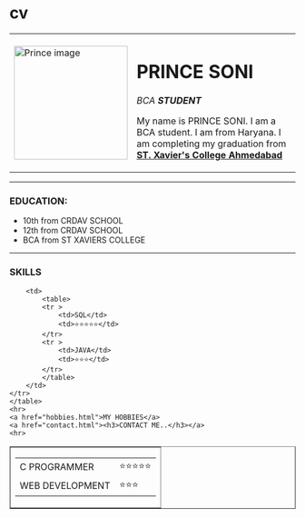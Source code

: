 # cv
<!DOCTYPE html>
<html lang="en">
<head>
    <meta charset="UTF-8">
    <meta http-equiv="X-UA-Compatible" content="IE=edge">
    <meta name="viewport" content="width=device-width, initial-scale=1.0">
    <title>PRINCE's PERSONAL SITE</title>
</head>
<body>
    <table cellspacing="40px">
        <tr>
            <td>
                <img  src="images/prince2.png" alt="Prince image" height="200px" width="200px">
            </td>
            <td>
                <h1>PRINCE SONI</h1>
                    <p><em>BCA <strong>STUDENT</strong></em></p>
                    <p>My name is PRINCE SONI. I am a BCA student. I am from Haryana. I am completing my graduation from <strong><a href="https://sxca.edu.in/">ST. Xavier's College Ahmedabad</a></strong></p>
            </td>
        </tr>
    </table>
    <hr>
    <h3>EDUCATION:</h3>
    <ul>
    <li>10th from CRDAV SCHOOL</li>
    <li>12th from CRDAV SCHOOL</li>
    <li>BCA from ST XAVIERS COLLEGE</li>
    </ul>
    <hr>
    <h3>SKILLS</h3>
    <table border="1">
    <tr>
        <td>
        <table>
        <tr >
            <td>C PROGRAMMER</td>
            <td>⭐⭐⭐⭐⭐</td>
        </tr>
        <tr >
            <td>WEB DEVELOPMENT</td>
            <td>⭐⭐⭐</td>
        </tr>
        </table>
        </td>

        <td>
            <table>
            <tr >
                <td>SQL</td>
                <td>⭐⭐⭐⭐⭐</td>
            </tr>
            <tr >
                <td>JAVA</td>
                <td>⭐⭐⭐</td>
            </tr>
            </table>
        </td>
    </tr>
    </table>
    <hr>
    <a href="hobbies.html">MY HOBBIES</a>
    <a href="contact.html"><h3>CONTACT ME..</h3></a>
    <hr>
</body>
</html>
